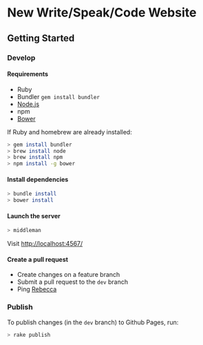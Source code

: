 # New Write/Speak/Code Website

## Getting Started

### Develop

#### Requirements

- Ruby
- Bundler `gem install bundler`
- [Node.js](http://nodejs.org/)
- npm
- [Bower](http://bower.io/)


If Ruby and homebrew are already installed:

```bash
> gem install bundler
> brew install node
> brew install npm
> npm install -g bower
```

#### Install dependencies
```bash
> bundle install
> bower install
```

#### Launch the server
```bash
> middleman
```

Visit [http://localhost:4567/](http://localhost:4567/)

#### Create a pull request

- Create changes on a feature branch
- Submit a pull request to the `dev` branch
- Ping [Rebecca](@rmw)

### Publish

To publish changes (in the `dev` branch) to Github Pages, run:

```bash
> rake publish
```
